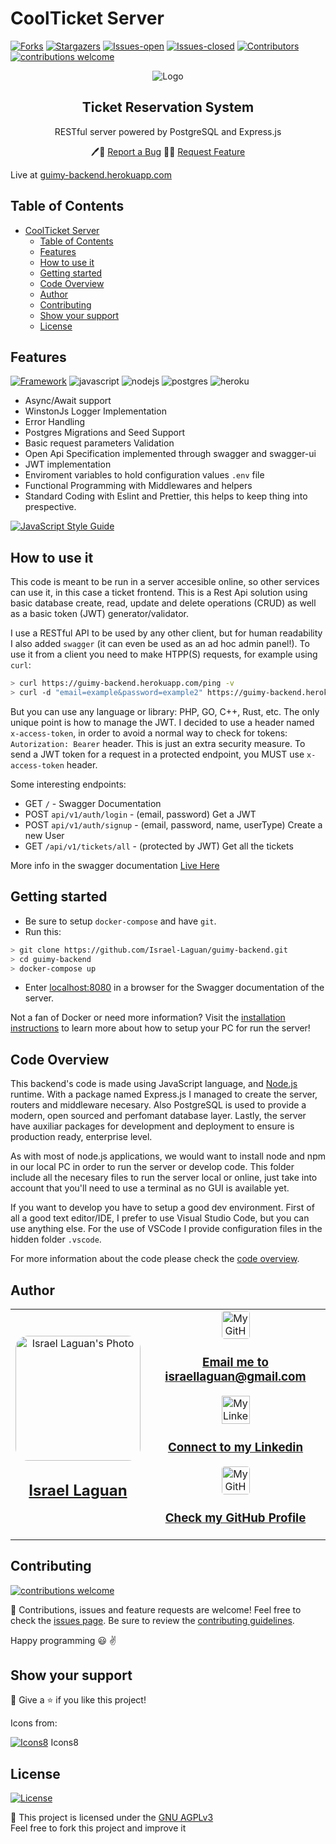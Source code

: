 # CoolTicket Server

[![Forks][forks-shield]][forks-url]
[![Stargazers][stars-shield]][stars-url]
[![Issues-open][issues-open-shield]][issues-url]
[![Issues-closed][issues-closed-shield]][issues-url]
[![Contributors][contributors-shield]][contributors-url]
[![contributions welcome][contributions-welcome]][issues-url]

<div align="center">
  <img src="https://img.icons8.com/clouds/100/000000/ticket.png" alt="Logo"/>
  <div align="center">
    <h2>Ticket Reservation System</h2>
    <p>RESTful server powered by PostgreSQL and Express.js</p>
    🖊️🐞
    <a href="https://github.com/Israel-Laguan/guimy-backend/issues">Report a Bug</a>
    🙋‍♂️
    <a href="https://github.com/Israel-Laguan/guimy-backend/issues">Request Feature</a>
  </div>
</div>

Live at [guimy-backend.herokuapp.com][live]

## Table of Contents

- [CoolTicket Server](#guimy-backend)
  - [Table of Contents](#table-of-contents)
  - [Features](#features)
  - [How to use it](#how-to-use-it)
  - [Getting started](#getting-started)
  - [Code Overview](#code-overview)
  - [Author](#author)
  - [Contributing](#contributing)
  - [Show your support](#show-your-support)
  - [License](#license)

## Features

[![Framework][badge-framework]][framework-url]
![javascript][]
![nodejs][]
![postgres][]
![heroku][]

- Async/Await support
- WinstonJs Logger Implementation
- Error Handling
- Postgres Migrations and Seed Support
- Basic request parameters Validation
- Open Api Specification implemented through swagger and swagger-ui
- JWT implementation
- Enviroment variables to hold configuration values `.env` file
- Functional Programming with Middlewares and helpers
- Standard Coding with Eslint and Prettier, this helps to keep thing into prespective.

[![JavaScript Style Guide][badge-standard]][standard-style]

## How to use it

This code is meant to be run in a server accesible online, so other services can use it, in this case a ticket frontend. This is a Rest Api solution using basic database create, read, update and delete operations (CRUD) as well as a basic token (JWT) generator/validator.

I use a RESTful API to be used by any other client, but for human readability I also added `swagger` (it can even be used as an ad hoc admin panel!). To use it from a client you need to make HTPP(S) requests, for example using `curl`:

```sh
> curl https://guimy-backend.herokuapp.com/ping -v
> curl -d "email=example&password=example2" https://guimy-backend.herokuapp.com/api/v1/auth/login
```

But you can use any language or library: PHP, GO, C++, Rust, etc. The only unique point is how to manage the JWT. I decided to use a header named `x-access-token`, in order to avoid a normal way to check for tokens: `Autorization: Bearer` header. This is just an extra security measure. To send a JWT token for a request in a protected endpoint, you MUST use `x-access-token` header.

Some interesting endpoints:

- GET `/` - Swagger Documentation
- POST `api/v1/auth/login` -  (email, password) Get a JWT
- POST `api/v1/auth/signup` -  (email, password, name, userType) Create a new User
- GET `/api/v1/tickets/all` - (protected by JWT) Get all the tickets

More info in the swagger documentation [Live Here][live]

## Getting started

- Be sure to setup `docker-compose` and have `git`.
- Run this:

```sh
> git clone https://github.com/Israel-Laguan/guimy-backend.git
> cd guimy-backend
> docker-compose up
```

- Enter [localhost:8080][] in a browser for the Swagger documentation of the server.

Not a fan of Docker or need more information? Visit the [installation instructions](docs/INSTALLATION.md) to learn more about how to setup your PC for run the server!

## Code Overview

This backend's code is made using JavaScript language, and [Node.js](nodejs.org) runtime. With a package named Express.js I managed to create the server, routers and middleware necesary. Also PostgreSQL is used to provide a modern, open sourced and perfomant database layer. Lastly, the server have auxiliar packages for development and deployment to ensure is production ready, enterprise level.

As with most of node.js applications, we would want to install node and npm in our local PC in order to run the server or develop code. This folder include all the necesary files to run the server local or online, just take into account that you'll need to use a terminal as no GUI is available yet.

If you want to develop you have to setup a good dev environment. First of all a good text editor/IDE, I prefer to use Visual Studio Code, but you can use anything else. For the use of VSCode I provide configuration files in the hidden folder `.vscode`.

For more information about the code please check the [code overview](docs/CODE_OVERVIEW.md).

## Author

<table style="width:100%">
  <tr>
    <td>
        <div align="center">
            <a href="./docs/img/photo.png" target="_blank" rel="author">
                <img src="https://avatars2.githubusercontent.com/u/36519478?s=460&v=4" style="border-radius: 10%; min-width: 100px;" alt="Israel Laguan's Photo" width="200px">
            </a>
            <h2>
                <a href="https://israel-laguan.github.io/" target="_blank" rel="author">
                    Israel Laguan
                </a>
            </h2>
        </div>
    </td>
    <td>
        <div align="center">
            <a href="mailto:israellaguan@gmail.com" target="_blank" rel="author">
                <img src="https://img.icons8.com/color/48/000000/message-squared.png" style="border-radius: 10%" alt="My GitHub" height="45px">
                <h3>
                    Email me to 
                    <a href="mailto:israellaguan@gmail.com">
                        israellaguan@gmail.com
                    </a>
                </h3>
            </a>
            <a href="https://www.linkedin.com/in/israellaguan/" target="_blank" rel="author">
                <img src="https://img.icons8.com/color/48/000000/linkedin.png" alt="My Linkedin" height="45px">
                <h3>
                    Connect to my Linkedin
                </h3>
            </a>
            <a href="https://github.com/Israel-Laguan" target="_blank" rel="author">
                <img src="https://img.icons8.com/color/48/000000/github--v1.png" 
			style="border-radius: 10%" alt="My GitHub" height="45px"
		>
                <h3>
                    Check my GitHub Profile
                </h3>
            </a>
        </div>
    </td>
  </tr>
</table> 

## Contributing

[![contributions welcome][contributions-welcome]][issues-url]

🤝 Contributions, issues and feature requests are welcome!
Feel free to check the [issues page][issues-url]. Be sure to review the [contributing guidelines](./docs/CONTRIBUTING.md).

Happy programming :smiley: :v:

## Show your support

🤗 Give a ⭐️ if you like this project!

Icons from:

[![Icons8][icons8-logo]][Icons8] Icons8

## License

[![License][badge-gnu-agpl]][gnu-agpl-license]

📝 This project is licensed under the [GNU AGPLv3](LICENSE)\
Feel free to fork this project and improve it

<!-- MARKDOWN LINKS & IMAGES -->
[contributors-shield]: https://img.shields.io/github/contributors/Israel-Laguan/guimy-backend?style=for-the-badge
[contributors-url]: https://github.com/Israel-Laguan/guimy-backend/graphs/contributors
[forks-shield]: https://img.shields.io/github/forks/Israel-Laguan/guimy-backend?style=for-the-badge
[forks-url]: https://github.com/Israel-Laguan/guimy-backend/network/members
[stars-shield]: https://img.shields.io/github/stars/Israel-Laguan/guimy-backend?style=for-the-badge
[stars-url]: https://github.com/Israel-Laguan/guimy-backend/stargazers
[issues-open-shield]: https://img.shields.io/github/issues/Israel-Laguan/guimy-backend?style=for-the-badge
[issues-url]: https://github.com/Israel-Laguan/guimy-backend/issues
[issues-closed-shield]: https://img.shields.io/github/issues-closed/Israel-Laguan/guimy-backend?style=for-the-badge
[badge-framework]: https://img.shields.io/badge/express.js-v4.x-9cf?style=for-the-badge
[framework-url]: https://expressjs.com/
[contributions-welcome]: https://img.shields.io/badge/contributions-welcome-brightgreen.svg?style=for-the-badge
[badge-license]: https://img.shields.io/:license-mit-blue.svg?style=for-the-badge
[javascript]: https://img.shields.io/badge/JAVASCRIPT-ES6%2B-F7DF1E?style=for-the-badge&logo=javascript
[nodejs]: https://img.shields.io/badge/node.js-V14.x-339933?style=for-the-badge&logo=node.js
[heroku]: https://img.shields.io/badge/Hosting-heroku-430098?style=for-the-badge&logo=heroku
[postgres]: https://img.shields.io/badge/database-postgreSQL-47A248?style=for-the-badge&logo=postgresql
[badge-gnu-agpl]: https://img.shields.io/badge/License-GNU%20AGPLv3-important.svg?style=for-the-badge
[gnu-agpl-license]: https://choosealicense.com/licenses/agpl-3.0/
[Icons8]: https://icons8.com/
[icons8-logo]: https://img.icons8.com/fluent/20/000000/icons8-new-logo.png
[live]: https://guimy-backend.herokuapp.com/
[localhost:8080]: http://localhost:8080/
[badge-standard]: https://cdn.rawgit.com/standard/standard/master/badge.svg
[standard-style]: https://github.com/standard/standard

